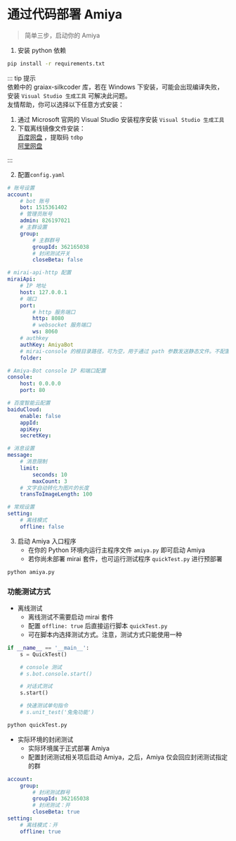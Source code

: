 # 通过代码部署 Amiya

> 简单三步，启动你的 Amiya

1. 安装 python 依赖

```bash
pip install -r requirements.txt
```

::: tip 提示<br>
依赖中的 graiax-silkcoder 库，若在 Windows 下安装，可能会出现编译失败，安装 `Visual Studio 生成工具` 可解决此问题。<br>
友情帮助，你可以选择以下任意方式安装：<br>

1. 通过 Microsoft 官网的 Visual Studio 安装程序安装 `Visual Studio 生成工具`<br>
2. 下载离线镜像文件安装：<br>
   [百度网盘](https://pan.baidu.com/s/1zf2Zl8NRTW22eKJYFIfyvA) ，提取码 `tdbp` <br>
   [阿里网盘](https://www.aliyundrive.com/s/1S13Tcvf1bp)

:::

2. 配置`config.yaml`

```yaml
# 账号设置
account:
    # bot 账号
    bot: 1515361402
    # 管理员账号
    admin: 826197021
    # 主群设置
    group:
        # 主群群号
        groupId: 362165038
        # 封闭测试开关
        closeBeta: false

# mirai-api-http 配置
miraiApi:
    # IP 地址
    host: 127.0.0.1
    # 端口
    port:
        # http 服务端口
        http: 8080
        # websocket 服务端口
        ws: 8060
    # authkey
    authKey: AmiyaBot
    # mirai-console 的根目录路径，可为空，用于通过 path 参数发送静态文件。不配置的情况下，默认通过上传的方式发送
    folder:

# Amiya-Bot console IP 和端口配置
console:
    host: 0.0.0.0
    port: 80

# 百度智能云配置
baiduCloud:
    enable: false
    appId:
    apiKey:
    secretKey:

# 消息设置
message:
    # 消息限制
    limit:
        seconds: 10
        maxCount: 3
    # 文字自动转化为图片的长度
    transToImageLength: 100

# 常规设置
setting:
    # 离线模式
    offline: false
```

3. 启动 Amiya 入口程序
    - 在你的 Python 环境内运行主程序文件 `amiya.py` 即可启动 Amiya
    - 若你尚未部署 mirai 套件，也可运行测试程序 `quickTest.py` 进行预部署

```bash
python amiya.py
```

### 功能测试方式

- 离线测试
    - 离线测试不需要启动 mirai 套件
    - 配置 `offline: true` 后直接运行脚本 `quickTest.py`
    - 可在脚本内选择测试方式。注意，测试方式只能使用一种

```python
if __name__ == '__main__':
    s = QuickTest()

    # console 测试
    # s.bot.console.start()

    # 对话式测试
    s.start()

    # 快速测试单句指令
    # s.unit_test('兔兔功能')
```

```bash
python quickTest.py
```

- 实际环境的封闭测试
    - 实际环境属于正式部署 Amiya
    - 配置封闭测试相关项后启动 Amiya，之后，Amiya 仅会回应封闭测试指定的群

```yaml
account:
    group:
        # 封闭测试群号
        groupId: 362165038
        # 封闭测试：开
        closeBeta: true
setting:
    # 离线模式：开
    offline: true
```
